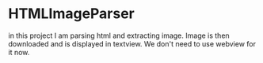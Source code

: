 # HTMLImageParser

in this project I am parsing html and extracting image. Image is then downloaded and is displayed in textview. We don't need to use webview for it now.
